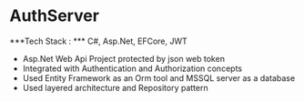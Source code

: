 # AuthServer

***Tech Stack : *** C#, Asp.Net, EFCore, JWT

- Asp.Net Web Api Project protected by json web token
- Integrated with Authentication and Authorization concepts
- Used Entity Framework as an Orm tool and MSSQL server as a database
- Used layered architecture and Repository pattern
